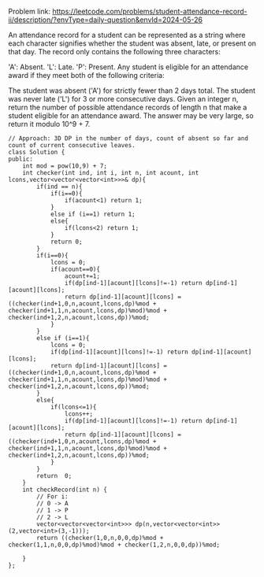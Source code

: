 Problem link: https://leetcode.com/problems/student-attendance-record-ii/description/?envType=daily-question&envId=2024-05-26

An attendance record for a student can be represented as a string where each character signifies whether the student was absent, late, or present on that day. The record only contains the following three characters:

'A': Absent.
'L': Late.
'P': Present.
Any student is eligible for an attendance award if they meet both of the following criteria:

The student was absent ('A') for strictly fewer than 2 days total.
The student was never late ('L') for 3 or more consecutive days.
Given an integer n, return the number of possible attendance records of length n that make a student eligible for an attendance award. The answer may be very large, so return it modulo 10^9 + 7.


```
// Approach: 3D DP in the number of days, count of absent so far and count of current consecutive leaves.
class Solution {
public:
    int mod = pow(10,9) + 7;
    int checker(int ind, int i, int n, int acount, int lcons,vector<vector<vector<int>>>& dp){
        if(ind == n){
            if(i==0){
                if(acount<1) return 1;
            }
            else if (i==1) return 1;
            else{
                if(lcons<2) return 1;
            }
            return 0;
        }
        if(i==0){
            lcons = 0;
            if(acount==0){
                acount+=1;
                if(dp[ind-1][acount][lcons]!=-1) return dp[ind-1][acount][lcons];
                return dp[ind-1][acount][lcons] = ((checker(ind+1,0,n,acount,lcons,dp)%mod + checker(ind+1,1,n,acount,lcons,dp)%mod)%mod + checker(ind+1,2,n,acount,lcons,dp))%mod;
            }
        }
        else if (i==1){
            lcons = 0;
            if(dp[ind-1][acount][lcons]!=-1) return dp[ind-1][acount][lcons];
            return dp[ind-1][acount][lcons] = ((checker(ind+1,0,n,acount,lcons,dp)%mod + checker(ind+1,1,n,acount,lcons,dp)%mod)%mod + checker(ind+1,2,n,acount,lcons,dp))%mod;
        }
        else{
            if(lcons<=1){
                lcons++;
                if(dp[ind-1][acount][lcons]!=-1) return dp[ind-1][acount][lcons];
                return dp[ind-1][acount][lcons] = ((checker(ind+1,0,n,acount,lcons,dp)%mod + checker(ind+1,1,n,acount,lcons,dp)%mod)%mod + checker(ind+1,2,n,acount,lcons,dp))%mod;
            }
        }
        return  0; 
    }
    int checkRecord(int n) {
        // For i:
        // 0 -> A
        // 1 -> P
        // 2 -> L
        vector<vector<vector<int>>> dp(n,vector<vector<int>>(2,vector<int>(3,-1)));
        return ((checker(1,0,n,0,0,dp)%mod + checker(1,1,n,0,0,dp)%mod)%mod + checker(1,2,n,0,0,dp))%mod;
        
    }
};

```

